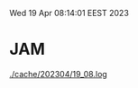 Wed 19 Apr 08:14:01 EEST 2023
# JAM
<a href='./cache/202304/19_08.log'>./cache/202304/19_08.log</a>
